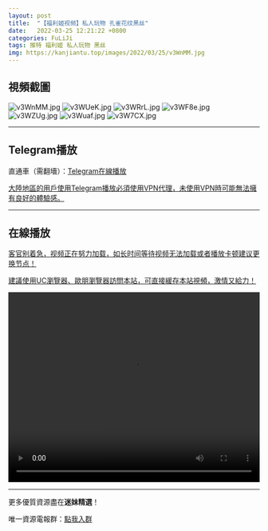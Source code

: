 ```yaml
---
layout: post
title:  "【福利姬视频】私人玩物 孔雀花纹黑丝"
date:   2022-03-25 12:21:22 +0800
categories: FuLiJi
tags: 推特 福利姬 私人玩物 黑丝
img: https://kanjiantu.top/images/2022/03/25/v3WnMM.jpg
---
```



## 視頻截圖

![v3WnMM.jpg](https://kanjiantu.top/images/2022/03/25/v3WnMM.jpg)
![v3WUeK.jpg](https://kanjiantu.top/images/2022/03/25/v3WUeK.jpg)
![v3WRrL.jpg](https://kanjiantu.top/images/2022/03/25/v3WRrL.jpg)
![v3WF8e.jpg](https://kanjiantu.top/images/2022/03/25/v3WF8e.jpg)
![v3WZUg.jpg](https://kanjiantu.top/images/2022/03/25/v3WZUg.jpg)
![v3Wuaf.jpg](https://kanjiantu.top/images/2022/03/25/v3Wuaf.jpg)
![v3W7CX.jpg](https://kanjiantu.top/images/2022/03/25/v3W7CX.jpg)

* * *
## Telegram播放

直通車（需翻墻）：[Telegram在線播放](https://t.me/mimeijingxuan/302)

<u>大陸地區的用戶使用Telegram播放必須使用VPN代理，未使用VPN時可能無法擁有良好的體驗感。</u> 
* * *
## 在線播放
<u>客官别着急，视频正在努力加载，如长时间等待视频无法加载或者播放卡顿建议更换节点！</u>

<u>建議使用UC瀏覽器、歐朋瀏覽器訪問本站，可直接緩存本站視頻，激情又給力！</u>
<center><video src="https://cdn.publer.io/uploads/videos/6245a7c8db27977586aac95f/7aa213a0a2386acde6a95658482c3d5a.mp4" width="100%" height="380px" controls="controls"></video></center>


* * *
更多優質資源盡在**迷妹精選**！

唯一資源電報群：[點我入群](https://t.me/mimeijingxuan)


